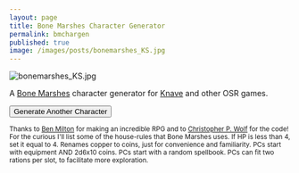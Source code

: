 ```yaml
---
layout: page
title: Bone Marshes Character Generator
permalink: bmchargen
published: true
image: /images/posts/bonemarshes_KS.jpg
---
```

![bonemarshes_KS.jpg]({{site.url}}/images/posts/bonemarshes_KS.jpg)

<p>A <a href="/bone-marshes">Bone Marshes</a> character generator for <a href="https://www.drivethrurpg.com/product/250888/Knave">Knave</a> and other OSR games.</p>

<div class="tightSpacing buttonWrapper">
  <button class="btn btn-lg btn-primary" onclick="generate()">Generate Another Character</button>
</div>

<div class="container generatorCard" id="bmCard" style="display:none;">
  <div class="row">
    <div class="col tightSpacing h1" id="charName">Click the Button!</div>
  </div>
  <div class="row">
		<div class="col-xl-2 col-md-4 tightSpacing h3" id="charSTR"></div>
		<div class="col-xl-2 col-md-4 tightSpacing h3" id="charDEX"></div>
		<div class="col-xl-2 col-md-4 tightSpacing h3" id="charCON"></div>
		<div class="col-xl-2 col-md-4 tightSpacing h3" id="charINT"></div>
		<div class="col-xl-2 col-md-4 tightSpacing h3" id="charWIS"></div>
		<div class="col-xl-2 col-md-4 tightSpacing h3" id="charCHA"></div>
	</div>
  <p style="text-align: right;font-style: italic;"><small>You may swap any two ability bonuses</small></p>
  <hr class="tightSpacing">
  <p id="charHistory"></p>
  <div class="row">
		<div class="col-xl-3 col-md-6 tightSpacing" id="charPhysique"></div>
		<div class="col-xl-3 col-md-6 tightSpacing" id="charSkin"></div>
		<div class="col-xl-3 col-md-6 tightSpacing" id="charFace"></div>
		<div class="col-xl-3 col-md-6 tightSpacing" id="charHair"></div>
		<div class="col-xl-3 col-md-6 tightSpacing" id="charSpeech"></div>
		<div class="col-xl-3 col-md-6 tightSpacing" id="charClothing"></div>
		<div class="col-xl-3 col-md-6 tightSpacing" id="charVirtue"></div>
		<div class="col-xl-3 col-md-6 tightSpacing" id="charVice"></div>
  </div>
  <div class="row">
    <div class="col-xl-6 col-md-9" style="border-right: 1px solid var(--border-color);">
      <h2 id="charHP" class="tightSpacing"></h2>
      <p id="charArmor"></p>
      <h2 id="charSlots" class="tightSpacing"></h2>
      <p>
        You can choose from <strong>any or all</strong> of the items below to fill your inventory slots. Unless otherwise noted, each item takes up one slot. 
      </p>
      <p id="charItems"></p>
    </div>
    <div class="col-xl-6 col-md-9">
    <h2 class="tightSpacing">Starting Weapon:</h2>
      <p id="charWeapon"></p>
    <h2 class="tightSpacing">Or choose another:</h2>
      <ul>
        <li>Small Melee (d6, 1 hand, 1 slot)</li>
        <li>Medium (d8, 1 hand, 2 slots)</li>
        <li>Large (d10, 2 hands, 3 slots)</li>
        <li>Sling (d4, 1 slot)<br>and a bag of 20 stones (1 slot)</li>
        <li>Bow (d6, 2 hands, 2 slots)<br>and a quiver of 20 arrows (1 slot)</li>
        <li>Crossbow (d8, 2 hands, 3 slots)<br>and a pack of 20 bolts (1 slot)</li>
      </ul> 
    </div>
  </div>
</div>

<small>Thanks to <a href="http://questingblog.com/">Ben Milton</a> for making an incredible RPG and to <a href="http://chrispwolf.com/">Christopher P. Wolf</a> for the code! For the curious I'll list some of the house-rules that Bone Marshes uses. If HP is less than 4, set it equal to 4. Renames copper to coins, just for convenience and familiarity. PCs start with equipment AND 2d6x10 coins. PCs start with a random spellbook. PCs can fit two rations per slot, to facilitate more exploration.</small>

<script>
  var xmlhttp = new XMLHttpRequest();
  xmlhttp.onreadystatechange = function() {
    if (this.readyState == 4 && this.status == 200) {
      knave = JSON.parse(this.responseText);
    }
  };
  xmlhttp.open("GET", "/_pages/knave.json", true);
  xmlhttp.send(); 

function generate() {

  document.getElementById("bmCard").style = "";


  /* ======= NAMES ======= */
  document.getElementById("charName").innerText = "Name: " + knave.Names[Math.floor(Math.random() * knave.Names.length)];

  /* ======= STATS ======= */
  var die1 = Math.floor(Math.random() * 6) + 1;
  var die2 = Math.floor(Math.random() * 6) + 1;
  var die3 = Math.floor(Math.random() * 6) + 1;
  document.getElementById("charSTR").innerText = "STR: " + Math.min(die1, die2, die3);
  var die1 = Math.floor(Math.random() * 6) + 1;
  var die2 = Math.floor(Math.random() * 6) + 1;
  var die3 = Math.floor(Math.random() * 6) + 1;
  document.getElementById("charDEX").innerText = "DEX: " + Math.min(die1, die2, die3);
  var die1 = Math.floor(Math.random() * 6) + 1;
  var die2 = Math.floor(Math.random() * 6) + 1;
  var die3 = Math.floor(Math.random() * 6) + 1;
  var charCON = Math.min(die1, die2, die3);
  document.getElementById("charCON").innerText = "CON: " + charCON;
  var die1 = Math.floor(Math.random() * 6) + 1;
  var die2 = Math.floor(Math.random() * 6) + 1;
  var die3 = Math.floor(Math.random() * 6) + 1;
  document.getElementById("charINT").innerText = "INT: " + Math.min(die1, die2, die3);
  var die1 = Math.floor(Math.random() * 6) + 1;
  var die2 = Math.floor(Math.random() * 6) + 1;
  var die3 = Math.floor(Math.random() * 6) + 1;
  document.getElementById("charWIS").innerText = "WIS: " + Math.min(die1, die2, die3);
  var die1 = Math.floor(Math.random() * 6) + 1;
  var die2 = Math.floor(Math.random() * 6) + 1;
  var die3 = Math.floor(Math.random() * 6) + 1;
  document.getElementById("charCHA").innerText = "CHA: " + Math.min(die1, die2, die3);

  /* ======= HP ======= */
  document.getElementById("charHP").innerText = "Hit Points: " + knave.HP[Math.floor(Math.random() * knave.HP.length)];

  /* ======= TRAITS ======= */
  document.getElementById("charPhysique").innerHTML = "<strong>Physique</strong><br>" + knave.Physique[Math.floor(Math.random() * knave.Physique.length)];

  document.getElementById("charFace").innerHTML = "<strong>Face</strong><br>" + knave.Face[Math.floor(Math.random() * knave.Face.length)];

  document.getElementById("charSkin").innerHTML = "<strong>Skin</strong><br>" + knave.Skin[Math.floor(Math.random() * knave.Skin.length)];

  document.getElementById("charHair").innerHTML = "<strong>Hair</strong><br>" + knave.Hair[Math.floor(Math.random() * knave.Hair.length)];

  document.getElementById("charClothing").innerHTML = "<strong>Clothing</strong><br>" + knave.Clothing[Math.floor(Math.random() * knave.Clothing.length)];

  document.getElementById("charVirtue").innerHTML = "<strong>Virtue</strong><br>" + knave.Virtues[Math.floor(Math.random() * knave.Virtues.length)];

  document.getElementById("charVice").innerHTML = "<strong>Vice</strong><br>" + knave.Vices[Math.floor(Math.random() * knave.Vices.length)];

  document.getElementById("charSpeech").innerHTML = "<strong>Speech</strong><br>" + knave.Speech[Math.floor(Math.random() * knave.Speech.length)];

  /* ======= HISTORY ======= */
  document.getElementById("charHistory").innerHTML = "You used to be " +
    knave.Background[Math.floor(Math.random() * knave.Background.length)] +
    " but then you were " + knave.Misfortune[Math.floor(Math.random() * knave.Misfortune.length)] +
    ". Now you are a Knave: a tomb-raiding, adventure-seeking ne’er-do-well who wields a spell book just as easily as a blade.";

  /* ======= WEAPONS ======= */
  document.getElementById("charWeapon").innerHTML = knave.Weapons[Math.floor(Math.random() * knave.Weapons.length)];

  /* ======= ARMOR ======= */
  document.getElementById("charSlots").innerText = "Equipment: " + (charCON + 10) + " Slots";

  document.getElementById("charArmor").innerHTML = knave.Armor[Math.floor(Math.random() * knave.Armor.length)];

  /* ======= EQUIPMENT ======= */
  var die1 = Math.floor(Math.random() * 6) + 1;
  var die2 = Math.floor(Math.random() * 6) + 1;
  var startGold = die1 + die2;
  startGold = startGold * 10;

  document.getElementById("charItems").innerHTML = "<ul><li>" +
    startGold + " coins (100 coins per slot)</li><li>2 days of rations (2 rations per slot)</li><li>" +
    knave.Dungeoneering[Math.floor(Math.random() * knave.Dungeoneering.length)] + "</li><li>" +
    knave.Dungeoneering[Math.floor(Math.random() * knave.Dungeoneering.length)] + "</li><li>" +
    knave.General1[Math.floor(Math.random() * knave.General1.length)] + "</li><li>" +
    knave.General2[Math.floor(Math.random() * knave.General2.length)] +
    knave.ExtraArmor[Math.floor(Math.random() * knave.ExtraArmor.length)] +
    "</li><li>Spellbook - " + knave.Spells[Math.floor(Math.random() * knave.Spells.length)];
}
</script>